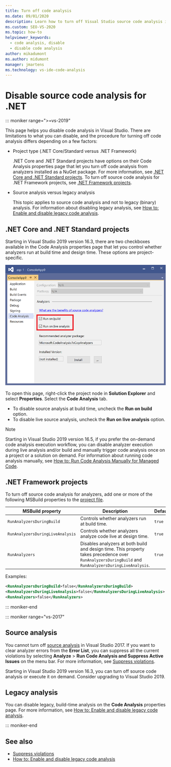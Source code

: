 ```yaml
---
title: Turn off code analysis
ms.date: 09/01/2020
description: Learn how to turn off Visual Studio source code analysis in .NET Core, .NET Standard, and .NET Framework projects.
ms.custom: SEO-VS-2020
ms.topic: how-to
helpviewer_keywords:
  - code analysis, disable
  - disable code analysis
author: mikadumont
ms.author: midumont
manager: jmartens
ms.technology: vs-ide-code-analysis
---
```

# Disable source code analysis for .NET

::: moniker range=">=vs-2019"

This page helps you disable code analysis in Visual Studio. There are limitations to what you can disable, and the procedure for turning off code analysis differs depending on a few factors:

- Project type (.NET Core/Standard versus .NET Framework)

  .NET Core and .NET Standard projects have options on their Code Analysis properties page that let you turn off code analysis from analyzers installed as a NuGet package. For more information, see [.NET Core and .NET Standard projects](#net-core-and-net-standard-projects). To turn off source code analysis for .NET Framework projects, see [.NET Framework projects](#net-framework-projects).

- Source analysis versus legacy analysis

  This topic applies to source code analysis and not to legacy (binary) analysis. For information about disabling legacy analysis, see [How to: Enable and disable legacy code analysis](how-to-enable-and-disable-automatic-code-analysis-for-managed-code.md).

## .NET Core and .NET Standard projects

Starting in Visual Studio 2019 version 16.3, there are two checkboxes available in the Code Analysis properties page that let you control whether analyzers run at build time and design time. These options are project-specific.

![Enable or disable live code analysis or on build in Visual Studio](media/run-on-build-run-live-analysis.png)

To open this page, right-click the project node in **Solution Explorer** and select **Properties**. Select the **Code Analysis** tab.

- To disable source analysis at build time, uncheck the **Run on build** option.
- To disable live source analysis, uncheck the **Run on live analysis** option.

> [!NOTE]
> Starting in Visual Studio 2019 version 16.5, if you prefer the on-demand code analysis execution workflow, you can disable analyzer execution during live analysis and/or build and manually trigger code analysis once on a project or a solution on demand. For information about running code analysis manually, see [How to: Run Code Analysis Manually for Managed Code](how-to-run-code-analysis-manually-for-managed-code.md).

## .NET Framework projects

To turn off source code analysis for analyzers, add one or more of the following MSBuild properties to the [project file](../ide/solutions-and-projects-in-visual-studio.md#project-file).

| MSBuild property | Description | Default |
| - | - | - |
| `RunAnalyzersDuringBuild` | Controls whether analyzers run at build time. | `true` |
| `RunAnalyzersDuringLiveAnalysis` | Controls whether analyzers analyze code live at design time. | `true` |
| `RunAnalyzers` | Disables analyzers at both build and design time. This property takes precedence over `RunAnalyzersDuringBuild` and `RunAnalyzersDuringLiveAnalysis`. | `true` |

Examples:

```xml
<RunAnalyzersDuringBuild>false</RunAnalyzersDuringBuild>
<RunAnalyzersDuringLiveAnalysis>false</RunAnalyzersDuringLiveAnalysis>
<RunAnalyzers>false</RunAnalyzers>
```

::: moniker-end

::: moniker range="vs-2017"

## Source analysis

You cannot turn off [source analysis](roslyn-analyzers-overview.md) in Visual Studio 2017. If you want to clear analyzer errors from the **Error List**, you can suppress all the current violations by selecting **Analyze** > **Run Code Analysis and Suppress Active Issues** on the menu bar. For more information, see [Suppress violations](use-roslyn-analyzers.md#suppress-violations).

Starting in Visual Studio 2019 version 16.3, you can turn off source code analysis or execute it on demand. Consider upgrading to Visual Studio 2019.

## Legacy analysis

You can disable legacy, build-time analysis on the **Code Analysis** properties page. For more information, see [How to: Enable and disable legacy code analysis](how-to-enable-and-disable-automatic-code-analysis-for-managed-code.md).

::: moniker-end

## See also

- [Suppress violations](use-roslyn-analyzers.md#suppress-violations)
- [How to: Enable and disable legacy code analysis](how-to-enable-and-disable-automatic-code-analysis-for-managed-code.md)

